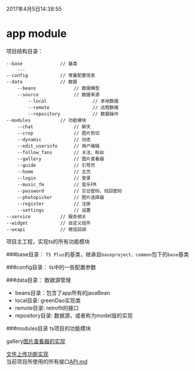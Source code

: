 2017年4月5日14:38:55
# app module

项目结构目录：
```shell
--base              // 基类
    ...
--config            // 常量配置信息
--data              // 数据
    --beans              // 数据模型
    --source             // 数据来源
        --local                 // 本地数据
        --remote                // 远程数据
        --repository            // 数据操作
--modules           // 功能模块
    --chat               // 聊天
    --crop               // 图片剪切
    --dynamic            // 动态
    --edit_userinfo      // 用户编辑
    --follow_fans        // 关注、粉丝
    --gallery            // 图片查看器
    --guide              // 引导页
    --home               // 主页
    --login              // 登录
    --music_fm           // 音乐FM
    --password           // 忘记密码、找回密码
    --photopicker        // 图片选择器
    --register           // 注册
    --settings           // 设置
--service           // 服务相关
--widget            // 自定义组件
--wxapi             // 微信回调
```
项目主工程，实现ts的所有功能模块

###base目录：
`TS Plus`的基类，继承自`baseproject、common`包下的`base`基类

###config目录：
    ts中的一些配置参数

###data目录：
    数据源管理
 - beans目录：包含了app所有的javaBean
 - local目录:  greenDao实现类
 - remote目录: retrofit的接口
 - repository目录: 数据源，或者称为model层的实现

###modules目录
    ts项目的功能模块<br>

   gallery[图片查看器的实现](GALLERY.md)

[文件上传功能实现](UPLOADFILE.md)<br>
当前项目所使用的所有接口[API.md](API.md)
